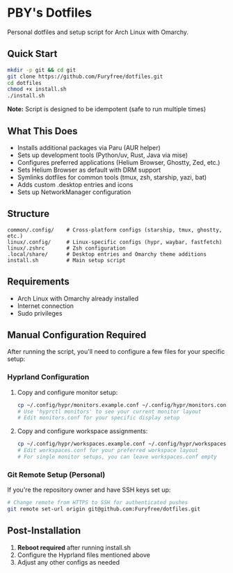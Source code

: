 # PBY's Dotfiles

Personal dotfiles and setup script for Arch Linux with Omarchy.

## Quick Start

```bash
mkdir -p git && cd git
git clone https://github.com/Furyfree/dotfiles.git
cd dotfiles
chmod +x install.sh
./install.sh
```

**Note:** Script is designed to be idempotent (safe to run multiple times)

## What This Does

- Installs additional packages via Paru (AUR helper)
- Sets up development tools (Python/uv, Rust, Java via mise)
- Configures preferred applications (Helium Browser, Ghostty, Zed, etc.)
- Sets Helium Browser as default with DRM support
- Symlinks dotfiles for common tools (tmux, zsh, starship, yazi, bat)
- Adds custom .desktop entries and icons
- Sets up NetworkManager configuration

## Structure

```
common/.config/    # Cross-platform configs (starship, tmux, ghostty, etc.)
linux/.config/     # Linux-specific configs (hypr, waybar, fastfetch)
linux/.zshrc       # Zsh configuration
.local/share/      # Desktop entries and Omarchy theme additions
install.sh         # Main setup script
```

## Requirements

- Arch Linux with Omarchy already installed
- Internet connection
- Sudo privileges

## Manual Configuration Required

After running the script, you'll need to configure a few files for your specific setup:

### Hyprland Configuration
1. Copy and configure monitor setup:
   ```bash
   cp ~/.config/hypr/monitors.example.conf ~/.config/hypr/monitors.conf
   # Use 'hyprctl monitors' to see your current monitor layout
   # Edit monitors.conf for your specific display setup
   ```

2. Copy and configure workspace assignments:
   ```bash
   cp ~/.config/hypr/workspaces.example.conf ~/.config/hypr/workspaces.conf
   # Edit workspaces.conf for your preferred workspace layout
   # For single monitor setups, you can leave workspaces.conf empty
   ```

### Git Remote Setup (Personal)
If you're the repository owner and have SSH keys set up:
```bash
# Change remote from HTTPS to SSH for authenticated pushes
git remote set-url origin git@github.com:Furyfree/dotfiles.git
```

## Post-Installation

1. **Reboot required** after running install.sh
2. Configure the Hyprland files mentioned above
3. Adjust any other configs as needed


